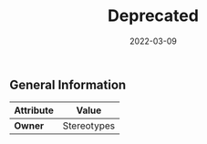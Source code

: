 ﻿---
title: Deprecated
toc: false
type: specs
date: "2022-03-09"
draft: false
specification: VEC
version: 2.0.0
documentType: "Recommendation"
elementType: Class
classes:
  - Deprecated
menu_name: vec-2.0.0
---


## General Information

| Attribute               | Value |
|-------------------------|-------|
| **Owner**               | Stereotypes |
